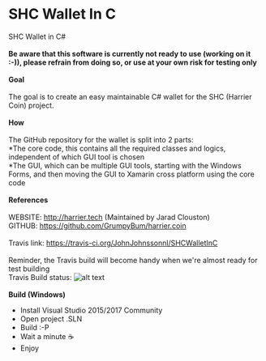 # SHC Wallet In C
SHC Wallet in C#
<BR><BR>
<B>Be aware that this software is currently not ready to use (working on it :-)), please refrain from doing so, or use at your own risk for testing only</B>
<BR><BR>
<B>Goal</b><BR><BR>
The goal is to create an easy maintainable C# wallet for the SHC (Harrier Coin) project.<BR><BR>
<B>How</b><BR><BR>
The GitHub repository for the wallet is split into 2 parts: <BR>
*The core code, this contains all the required classes and logics, independent of which GUI tool is chosen<BR>
*The GUI, which can be multiple GUI tools, starting with the Windows Forms, and then moving the GUI to Xamarin cross platform using the core code
<BR><BR>
<B>References</B><BR><BR>
WEBSITE:    http://harrier.tech (Maintained by Jarad Clouston)<BR>
GITHUB:     https://github.com/GrumpyBum/harrier.coin<BR><BR>
Travis link: https://travis-ci.org/JohnJohnssonnl/SHCWalletInC<BR>
<BR>Reminder, the Travis build will become handy when we're almost ready for test building<BR>
Travis Build status:   ![alt text](https://travis-ci.org/JohnJohnssonnl/SHCWalletInC.svg?branch=master)<BR><BR>
  <b>Build (Windows)</b><BR>
- Install Visual Studio 2015/2017 Community<BR>
- Open project .SLN<BR>
- Build :-P<BR>
- Wait a minute <g-emoji class="g-emoji" alias="coffee" fallback-src="https://assets-cdn.github.com/images/icons/emoji/unicode/2615.png">☕️</g-emoji><BR>
- Enjoy
